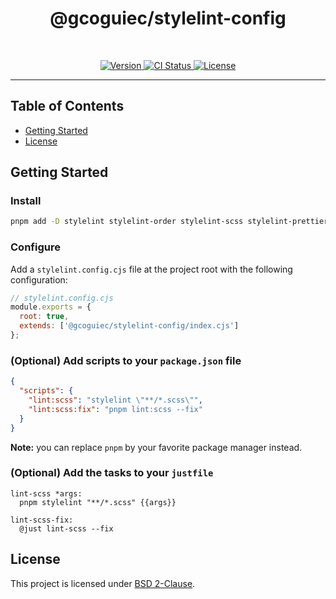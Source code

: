 <h1 align="center">@gcoguiec/stylelint-config</h1>
<br>

<p align="center">
  <a href="https://www.npmjs.com/package/@gcoguiec/stylelint-config">
    <img src="https://img.shields.io/github/package-json/v/gcoguiec/stylelint-config?filename=package.json&style=flat-square" alt="Version"/>
  </a>
  <a href="https://github.com/gcoguiec/stylelint-config/actions/workflows/ci.yml">
    <img src="https://img.shields.io/github/actions/workflow/status/gcoguiec/stylelint-config/ci.yml?branch=main&label=ci&style=flat-square" alt="CI Status"/>
  </a>
  <a href="https://github.com/gcoguiec/stylelint-config/blob/main/LICENSE.md">
    <img src="https://img.shields.io/github/license/gcoguiec/stylelint-config?style=flat-square&label=License"
         alt="License"/>
  </a>
</p>

<hr>

## Table of Contents

- [Getting Started](#getting-started)
- [License](#license)

## Getting Started

### Install

```bash
pnpm add -D stylelint stylelint-order stylelint-scss stylelint-prettier @gcoguiec/stylelint-config
```

### Configure

Add a `stylelint.config.cjs` file at the project root with the following configuration:

```js
// stylelint.config.cjs
module.exports = {
  root: true,
  extends: ['@gcoguiec/stylelint-config/index.cjs']
};
```

### (Optional) Add scripts to your `package.json` file

```json
{
  "scripts": {
    "lint:scss": "stylelint \"**/*.scss\"",
    "lint:scss:fix": "pnpm lint:scss --fix"
  }
}
```

**Note:** you can replace `pnpm` by your favorite package manager instead.

### (Optional) Add the tasks to your `justfile`

```just
lint-scss *args:
  pnpm stylelint "**/*.scss" {{args}}

lint-scss-fix:
  @just lint-scss --fix
```

## License

This project is licensed under [BSD 2-Clause](https://spdx.org/licenses/BSD-2-Clause.html).
